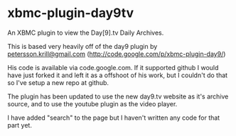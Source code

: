 xbmc-plugin-day9tv
==================

An XBMC plugin to view the Day[9].tv Daily Archives.


This is based very heavily off of the day9 plugin by
petersson.krill@gmail.com (http://code.google.com/p/xbmc-plugin-day9/)

His code is available via code.google.com.  If it supported github I would
have just forked it and left it as a offshoot of his work, but I couldn't do
that so I've setup a new repo at github.

The plugin has been updated to use the new day9.tv website as it's archive
source, and to use the youtube plugin as the video player.

I have added "search" to the page but I haven't written any code for that part
yet.
